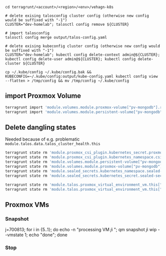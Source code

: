 ```shell
cd terragrunt/<account>/<region>/<env>/vehagn-k8s

# delete exising talosconfig cluster config (otherwise new config would be suffixed with "-1")
CLUSTER="dev-homelab"; talosctl config remove ${CLUSTER}

# import talosconfig
talosctl config merge output/talos-config.yaml

# delete exising kubeconfig cluster config (otherwise new config would be suffixed with "-1")
CLUSTER="dev-homelab"; kubectl config delete-context admin@${CLUSTER}; kubectl config delete-user admin@${CLUSTER}; kubectl config delete-cluster ${CLUSTER}

cp ~/.kube/config ~/.kube/config.bak && KUBECONFIG=~/.kube/config:output/kube-config.yaml kubectl config view --flatten > /tmp/config && mv /tmp/config ~/.kube/config
```

## import Proxmox Volume

```sh
terragrunt import 'module.volumes.module.proxmox-volume["pv-mongodb"].restapi_object.proxmox-volume' /api2/json/nodes/pve4/storage/local-enc/content/local-enc:vm-9815-src-pv-mongodb
terragrunt import 'module.volumes.module.persistent-volume["pv-mongodb"].kubernetes_persistent_volume.pv' pv-mongodb
```

## Delete dangling states

Needed because of e.g. problematic `module.talos.data.talos_cluster_health.this`

```sh
terragrunt state rm 'module.proxmox_csi_plugin.kubernetes_secret.proxmox-csi-plugin'
terragrunt state rm 'module.proxmox_csi_plugin.kubernetes_namespace.csi-proxmox'
terragrunt state rm 'module.volumes.module.persistent-volume["pv-mongodb"].kubernetes_persistent_volume.pv'
terragrunt state rm 'module.volumes.module.proxmox-volume["pv-mongodb"].restapi_object.proxmox-volume'
terragrunt state rm 'module.sealed_secrets.kubernetes_namespace.sealed-secrets'
terragrunt state rm 'module.sealed_secrets.kubernetes_secret.sealed-secrets-key'

terragrunt state rm 'module.talos.proxmox_virtual_environment_vm.this["src-work-02.test.iseja.net"]'
terragrunt state rm 'module.talos.proxmox_virtual_environment_vm.this["src-ctrl-01.test.iseja.net"]'
```

## Proxmox VMs

### Snapshot

j=700813; for i in {5..1}; do echo -n "processing VM $j$i "; qm snapshot $j$i wip --vmstate 1; echo "done"; done

### Stop


